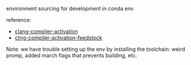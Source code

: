 environment sourcing for development in conda env

reference:
- [clang-compiler-activation](https://github.com/conda-forge/clang-compiler-activation-feedstock)
- [ctng-compiler-activation-feedstock](https://github.com/conda-forge/ctng-compiler-activation-feedstock/tree/main/recipe)

Note: we have trouble setting up the env by installing the toolchain: weird promp, added march flags that prevents building, etc.
